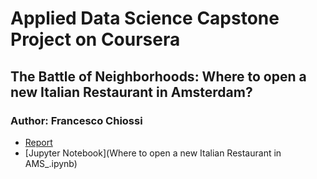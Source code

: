 # Applied Data Science Capstone Project on Coursera
## The Battle of Neighborhoods: Where to open a new Italian Restaurant in Amsterdam?
### Author: Francesco Chiossi

* [Report](Report.md)
* [Jupyter Notebook](Where to open a new Italian Restaurant in AMS_.ipynb)
